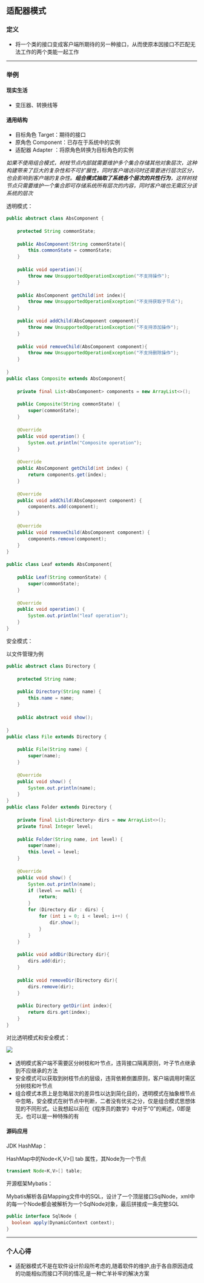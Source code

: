 ## 适配器模式

### 定义

- 将一个类的接口变成客户端所期待的另一种接口，从而使原本因接口不匹配无法工作的两个类能一起工作

------
### 举例

#### 现实生活

- 变压器、转换线等

#### 通用结构

- 目标角色 Target：期待的接口
- 原角色 Component：已存在于系统中的实例
- 适配器 Adapter ：将原角色转换为目标角色的实例

*如果不使用组合模式，树枝节点内部就需要维护多个集合存储其他对象层次，这种构建带来了巨大的复杂性和不可扩展性，同时客户端访问时还需要进行层次区分，也会影响到客户端的复杂性。**组合模式抽取了系统各个层次的共性行为**，这样树枝节点只需要维护一个集合即可存储系统所有层次的内容，同时客户端也无需区分该系统的层次*

透明模式：

```java
public abstract class AbsComponent {

    protected String commonState;

    public AbsComponent(String commonState){
        this.commonState = commonState;
    }

    public void operation(){
        throw new UnsupportedOperationException("不支持操作");
    }

    public AbsComponent getChild(int index){
        throw new UnsupportedOperationException("不支持获取子节点");
    }

    public void addChild(AbsComponent component){
        throw new UnsupportedOperationException("不支持添加操作");
    }

    public void removeChild(AbsComponent component){
        throw new UnsupportedOperationException("不支持删除操作");
    }
    
}
public class Composite extends AbsComponent{

    private final List<AbsComponent> components = new ArrayList<>();

    public Composite(String commonState) {
        super(commonState);
    }

    @Override
    public void operation() {
        System.out.println("Composite operation");
    }

    @Override
    public AbsComponent getChild(int index) {
        return components.get(index);
    }

    @Override
    public void addChild(AbsComponent component) {
        components.add(component);
    }

    @Override
    public void removeChild(AbsComponent component) {
        components.remove(component);
    }
}

public class Leaf extends AbsComponent{

    public Leaf(String commonState) {
        super(commonState);
    }

    @Override
    public void operation() {
        System.out.println("leaf operation");
    }
}
```

安全模式：

以文件管理为例

```java
public abstract class Directory {

    protected String name;

    public Directory(String name) {
        this.name = name;
    }

    public abstract void show();

}
public class File extends Directory {

    public File(String name) {
        super(name);
    }

    @Override
    public void show() {
        System.out.println(name);
    }
}
public class Folder extends Directory {

    private final List<Directory> dirs = new ArrayList<>();
    private final Integer level;

    public Folder(String name, int level) {
        super(name);
        this.level = level;
    }

    @Override
    public void show() {
        System.out.println(name);
        if (level == null) {
            return;
        }
        for (Directory dir : dirs) {
            for (int i = 0; i < level; i++) {
                dir.show();
            }
        }
    }

    public void addDir(Directory dir){
        dirs.add(dir);
    }

    public void removeDir(Directory dir){
        dirs.remove(dir);
    }

    public Directory getDir(int index){
        return dirs.get(index);
    }
}
```



对比透明模式和安全模式：

![](..\..\resources\image\composite_pattern_uml.jpg)

- 透明模式客户端不需要区分树枝和叶节点，违背接口隔离原则，叶子节点继承到不应继承的方法
- 安全模式可以获取到树枝节点的层级，违背依赖倒置原则，客户端调用时需区分树枝和叶节点
- 组合模式本质上是忽略层次的差异性以达到简化目的，透明模式在抽象根节点中忽略，安全模式在树节点中判断，二者没有优劣之分，仅是组合模式思想体现的不同形式。让我想起以前在《程序员的数学》中对于“0”的阐述，0即是无，也可以是一种特殊的有



#### 源码应用

JDK HashMap：

HashMap中的Node<K,V>[] tab 属性，其Node为一个节点

```java
transient Node<K,V>[] table;
```

开源框架Mybatis：

Mybatis解析各自Mapping文件中的SQL，设计了一个顶层接口SqlNode，xml中的每一个Node都会被解析为一个SqlNode对象，最后拼接成一条完整SQL

```java
public interface SqlNode {
  boolean apply(DynamicContext context);
}
```



------

### 个人心得

- 适配器模式不是在软件设计阶段所考虑的,随着软件的维护,由于各自原因造成的功能相似而接口不同的情况,是一种亡羊补牢的解决方案






